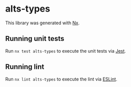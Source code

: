 # alts-types

This library was generated with [Nx](https://nx.dev).

## Running unit tests

Run `nx test alts-types` to execute the unit tests via [Jest](https://jestjs.io).

## Running lint

Run `nx lint alts-types` to execute the lint via [ESLint](https://eslint.org/).
